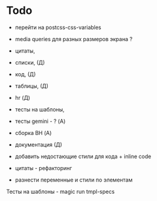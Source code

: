 # Todo
+ перейти на postcss-css-variables
- media queries для разных размеров экрана ?
+ цитаты,

+ списки, (Д)
+ код, (Д)
- таблицы, (Д)
- hr (Д)

- тесты на шаблоны, 
- тесты gemini - ? (А)
- сборка BH (А)
- документация (Д)

- добавить недостающие стили для кода + inline code
- цитаты - рефакторинг
- разнести переменные и стили по элементам


Тесты на шаблоны -  magic run tmpl-specs
